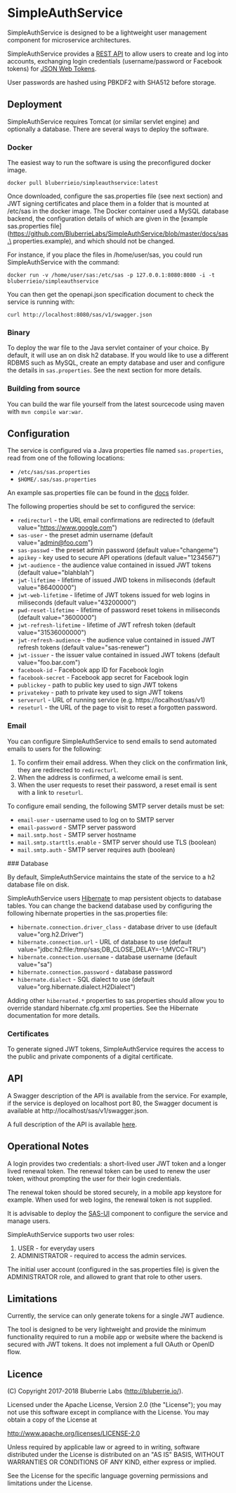 # SimpleAuthService

SimpleAuthService is designed to be a lightweight user management component for microservice architectures.

SimpleAuthService provides a [REST API](https://bluberrielabs.github.io/SimpleAuthService/) to allow users to create and log into accounts, exchanging login credentials (username/password or Facebook tokens) for [JSON Web Tokens](https://jwt.io).

User passwords are hashed using PBKDF2 with SHA512 before storage.

## Deployment

SimpleAuthService requires Tomcat (or similar servlet engine) and optionally a database. There are several ways to deploy the software. 

### Docker

The easiest way to run the software is using the preconfigured docker image. 

`docker pull bluberrieio/simpleauthservice:latest`

Once downloaded, configure the sas.properties file (see next section) and JWT signing certificates and place them in a folder that is mounted at /etc/sas in the docker image. The Docker container used a MySQL database backend, the configuration details of which are given in the [example sas.properties file](https://github.com/BluberrieLabs/SimpleAuthService/blob/master/docs/sas.\
properties.example), and which should not be changed. 

For instance, if you place the files in /home/user/sas, you could run SimpleAuthService with the command: 

`docker run -v /home/user/sas:/etc/sas -p 127.0.0.1:8080:8080 -i -t bluberrieio/simpleauthservice`

You can then get the openapi.json specification document to check the service is running with:

`curl http://localhost:8080/sas/v1/swagger.json`

### Binary

To deploy the war file to the Java servlet container of your choice. By default, it will use an on disk h2 database. If you would like to use a different RDBMS such as MySQL, create an empty database and user and configure the details in `sas.properties`. See the next section for more details. 

### Building from source

You can build the war file yourself from the latest sourcecode using maven with `mvn compile war:war`.

## Configuration

The service is configured via a Java properties file named `sas.properties`, read from one of the following locations:

* `/etc/sas/sas.properties`
* `$HOME/.sas/sas.properties`

An example sas.properties file can be found in the [docs](https://github.com/BluberrieLabs/SimpleAuthService/blob/master/docs/sas.properties.example) folder. 

The following properties should be set to configured the service:

* `redirecturl` - the URL email confirmations are redirected to (default value="https://www.google.com")
* `sas-user` - the preset admin username (default value="admin@foo.com")
* `sas-passwd` - the preset admin password (default value="changeme")
* `apikey` - key used to secure API operations (default value="1234567")
* `jwt-audience` - the audience value contained in issued JWT tokens (default value="blahblah")
* `jwt-lifetime` - lifetime of issued JWD tokens in miliseconds (default value="86400000")
* `jwt-web-lifetime` - lifetime of JWT tokens issued for web logins in miliseconds (default value="43200000")
* `pwd-reset-lifetime` - lifetime of password reset tokens in miliseconds (default value="3600000")
* `jwt-refresh-lifetime` - lifetime of JWT refresh token (default value="31536000000")
* `jwt-refresh-audience` - the audience value contained in issued JWT refresh tokens (default value="sas-renewer")
* `jwt-issuer` - the issuer value contained in issued JWT tokens (default value="foo.bar.com")
* `facebook-id` - Facebook app ID for Facebook login
* `facebook-secret` - Facebook app secret for Facebook login
* `publickey` - path to public key used to sign JWT tokens
* `privatekey` - path to private key used to sign JWT tokens
* `serverurl` - URL of running service (e.g. https://localhost/sas/v1)
* `reseturl` - the URL of the page to visit to reset a forgotten password.

### Email

You can configure SimpleAuthService to send emails to send automated emails to users for the following:

1. To confirm their email address. When they click on the confirmation link, they are redirected to `redirecturl`.
2. When the address is confirmed, a welcome email is sent.
3. When the user requests to reset their password, a reset email is sent with a link to `reseturl`.

To configure email sending, the following SMTP server details must be set:

* `email-user` - username used to log on to SMTP server
* `email-password` - SMTP server password
* `mail.smtp.host` - SMTP server hostname
* `mail.smtp.starttls.enable` - SMTP server should use TLS (boolean)
* `mail.smtp.auth` - SMTP server requires auth (boolean)

### Database

By default, SimpleAuthService maintains the state of the service to a h2 database file on disk.

SimpleAuthService users [Hibernate](http://hibernate.org/orm/) to map persistent objects to database tables. You can change the backend database used by configuring the following hibernate properties in the sas.properties file:

* `hibernate.connection.driver_class` - database driver to use (default value="org.h2.Driver")
* `hibernate.connection.url` - URL of database to use (default value="jdbc:h2:file:/tmp/sas;DB_CLOSE_DELAY=-1;MVCC=TRU")
* `hibernate.connection.username` - database username (default value="sa")
* `hibernate.connection.password` - database password
* `hibernate.dialect` - SQL dialect to use (default value="org.hibernate.dialect.H2Dialect")

Adding other `hibernated.*` properties to sas.properties should allow you to override standard hibernate.cfg.xml properties. See the Hibernate documentation for more details.

### Certificates

To generate signed JWT tokens, SimpleAuthService requires the access to the public and private components of a digital certificate.

## API

A Swagger description of the API is available from the service. For example, if the service is deployed on localhost port 80, the Swagger document is available at http://localhost/sas/v1/swagger.json.

A full description of the API is available [here](https://bluberrielabs.github.io/SimpleAuthService/).

## Operational Notes

A login provides two credentials: a short-lived user JWT token and a longer lived renewal token. The renewal token can be used to renew the user token, without prompting the user for their login credentials.

The renewal token should be stored securely, in a mobile app keystore for example. When used for web logins, the renewal token is not supplied.

It is advisable to deploy the [SAS-UI](https://github.com/BluberrieLabs/SAS-UI) component to configure the service and manage users.

SimpleAuthService supports two user roles:
1. USER - for everyday users
2. ADMINISTRATOR - required to access the admin services.

The initial user account (configured in the sas.properties file) is given the ADMINISTRATOR role, and allowed to grant that role to other users.

## Limitations

Currently, the service can only generate tokens for a single JWT audience.

The tool is designed to be very lightweight and provide the minimum functionality required to run a mobile app or website where the backend is secured with JWT tokens. It does not implement a full OAuth or OpenID flow.

## Licence

(C) Copyright 2017-2018 Bluberrie Labs (http://bluberrie.io/).

Licensed under the Apache License, Version 2.0 (the "License"); you may not use this software except in compliance with the License. You may obtain a copy of the License at

http://www.apache.org/licenses/LICENSE-2.0

Unless required by applicable law or agreed to in writing, software distributed under the License is distributed on an "AS IS" BASIS, WITHOUT WARRANTIES OR CONDITIONS OF ANY KIND, either express or implied.

See the License for the specific language governing permissions and limitations under the License.
